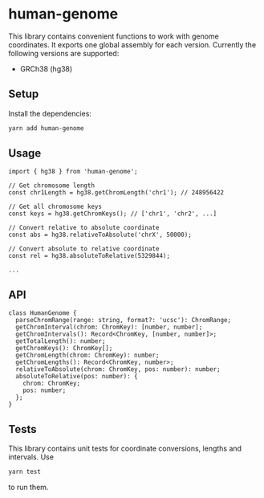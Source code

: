 # human-genome

This library contains convenient functions to work with genome coordinates. It exports one global assembly for each version. Currently the following versions are supported:

- GRCh38 (hg38)

## Setup

Install the dependencies:

```bash
yarn add human-genome
```

## Usage

```tsx
import { hg38 } from 'human-genome';

// Get chromosome length
const chr1Length = hg38.getChromLength('chr1'); // 248956422

// Get all chromosome keys
const keys = hg38.getChromKeys(); // ['chr1', 'chr2', ...]

// Convert relative to absolute coordinate
const abs = hg38.relativeToAbsolute('chrX', 50000);

// Convert absolute to relative coordinate
const rel = hg38.absoluteToRelative(5329844);

...
```

## API

```tsx
class HumanGenome {
  parseChromRange(range: string, format?: 'ucsc'): ChromRange;
  getChromInterval(chrom: ChromKey): [number, number];
  getChromIntervals(): Record<ChromKey, [number, number]>;
  getTotalLength(): number;
  getChromKeys(): ChromKey[];
  getChromLength(chrom: ChromKey): number;
  getChromLengths(): Record<ChromKey, number>;
  relativeToAbsolute(chrom: ChromKey, pos: number): number;
  absoluteToRelative(pos: number): {
    chrom: ChromKey;
    pos: number;
  };
}
```

## Tests

This library contains unit tests for coordinate conversions, lengths and intervals. Use

```bash
yarn test
```

to run them.
